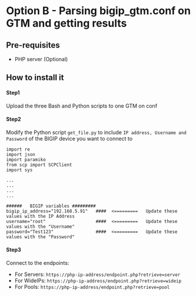 
# Option B - Parsing bigip_gtm.conf on GTM and getting results

## Pre-requisites

* PHP server (Optional)

## How to install it

#### Step1
Upload the three Bash and Python scripts to one GTM on conf

#### Step2
Modify the Python script `get_file.py` to include  `IP address, Username and Password` of the BIGIP device you want to connect to

```shell
import re
import json
import paramiko
from scp import SCPClient
import sys

... 
...
...
...

######   BIGIP variables #########
bigip_ip_address="192.168.5.91"   ####  <=========   Update these values with the IP Address 
username="root"                   ####  <=========   Update these values with the "Username" 
password="Test123"                ####  <=========   Update these values with the "Password" 
```

#### Step3
Connect to the endpoints:
* For Servers: `https://php-ip-address/endpoint.php?retrieve=server`
* For WideIPs: `https://php-ip-address/endpoint.php?retrieve=wideip`
* For Pools: `https://php-ip-address/endpoint.php?retrieve=pool`



